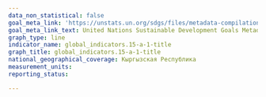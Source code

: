 ```yaml
---
data_non_statistical: false
goal_meta_link: 'https://unstats.un.org/sdgs/files/metadata-compilation/Metadata-Goal-15.pdf '
goal_meta_link_text: United Nations Sustainable Development Goals Metadata (PDF 4.0 MB)
graph_type: line
indicator_name: global_indicators.15-a-1-title
graph_title: global_indicators.15-a-1-title
national_geographical_coverage: Кыргызская Республика
measurement_units: 
reporting_status:

---
```

